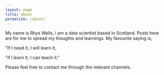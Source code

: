 ```yaml
---
layout: page
title: About
permalink: /about/
---
```


My name is Rhys Wells, I am a data scientist based in Scotland. Posts here are for me to spread my thoughts and learnings. My favourite saying is,

"If I need it, I will learn it,

"if I learn it, I can teach it."

Please feel free to contact me through the relevant channels.
